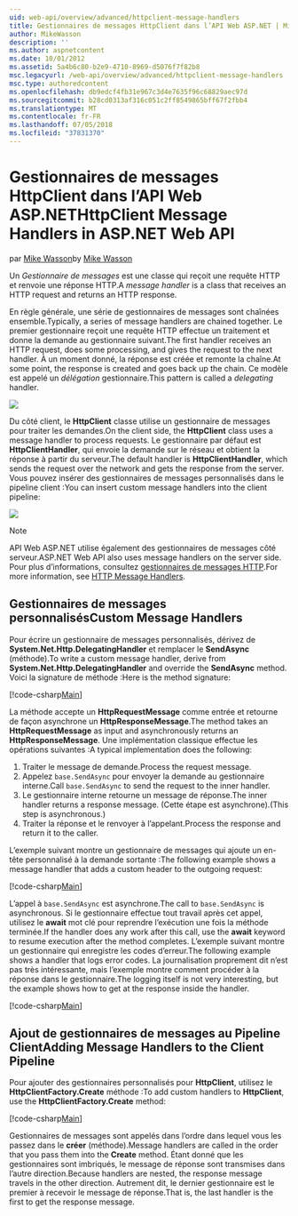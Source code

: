 ```yaml
---
uid: web-api/overview/advanced/httpclient-message-handlers
title: Gestionnaires de messages HttpClient dans l’API Web ASP.NET | Microsoft Docs
author: MikeWasson
description: ''
ms.author: aspnetcontent
ms.date: 10/01/2012
ms.assetid: 5a4b6c80-b2e9-4710-8969-d5076f7f82b8
msc.legacyurl: /web-api/overview/advanced/httpclient-message-handlers
msc.type: authoredcontent
ms.openlocfilehash: db9edcf4fb31e967c3d4e7635f96c68829aec97d
ms.sourcegitcommit: b28cd0313af316c051c2ff8549865bff67f2fbb4
ms.translationtype: MT
ms.contentlocale: fr-FR
ms.lasthandoff: 07/05/2018
ms.locfileid: "37831370"
---
```

<a name="httpclient-message-handlers-in-aspnet-web-api"></a><span data-ttu-id="ec4b0-102">Gestionnaires de messages HttpClient dans l’API Web ASP.NET</span><span class="sxs-lookup"><span data-stu-id="ec4b0-102">HttpClient Message Handlers in ASP.NET Web API</span></span>
====================
<span data-ttu-id="ec4b0-103">par [Mike Wasson](https://github.com/MikeWasson)</span><span class="sxs-lookup"><span data-stu-id="ec4b0-103">by [Mike Wasson](https://github.com/MikeWasson)</span></span>

<span data-ttu-id="ec4b0-104">Un *Gestionnaire de messages* est une classe qui reçoit une requête HTTP et renvoie une réponse HTTP.</span><span class="sxs-lookup"><span data-stu-id="ec4b0-104">A *message handler* is a class that receives an HTTP request and returns an HTTP response.</span></span>

<span data-ttu-id="ec4b0-105">En règle générale, une série de gestionnaires de messages sont chaînées ensemble.</span><span class="sxs-lookup"><span data-stu-id="ec4b0-105">Typically, a series of message handlers are chained together.</span></span> <span data-ttu-id="ec4b0-106">Le premier gestionnaire reçoit une requête HTTP effectue un traitement et donne la demande au gestionnaire suivant.</span><span class="sxs-lookup"><span data-stu-id="ec4b0-106">The first handler receives an HTTP request, does some processing, and gives the request to the next handler.</span></span> <span data-ttu-id="ec4b0-107">À un moment donné, la réponse est créée et remonte la chaîne.</span><span class="sxs-lookup"><span data-stu-id="ec4b0-107">At some point, the response is created and goes back up the chain.</span></span> <span data-ttu-id="ec4b0-108">Ce modèle est appelé un *délégation* gestionnaire.</span><span class="sxs-lookup"><span data-stu-id="ec4b0-108">This pattern is called a *delegating* handler.</span></span>

![](httpclient-message-handlers/_static/image1.png)

<span data-ttu-id="ec4b0-109">Du côté client, le **HttpClient** classe utilise un gestionnaire de messages pour traiter les demandes.</span><span class="sxs-lookup"><span data-stu-id="ec4b0-109">On the client side, the **HttpClient** class uses a message handler to process requests.</span></span> <span data-ttu-id="ec4b0-110">Le gestionnaire par défaut est **HttpClientHandler**, qui envoie la demande sur le réseau et obtient la réponse à partir du serveur.</span><span class="sxs-lookup"><span data-stu-id="ec4b0-110">The default handler is **HttpClientHandler**, which sends the request over the network and gets the response from the server.</span></span> <span data-ttu-id="ec4b0-111">Vous pouvez insérer des gestionnaires de messages personnalisés dans le pipeline client :</span><span class="sxs-lookup"><span data-stu-id="ec4b0-111">You can insert custom message handlers into the client pipeline:</span></span>

![](httpclient-message-handlers/_static/image2.png)

> [!NOTE]
> <span data-ttu-id="ec4b0-112">API Web ASP.NET utilise également des gestionnaires de messages côté serveur.</span><span class="sxs-lookup"><span data-stu-id="ec4b0-112">ASP.NET Web API also uses message handlers on the server side.</span></span> <span data-ttu-id="ec4b0-113">Pour plus d’informations, consultez [gestionnaires de messages HTTP](http-message-handlers.md).</span><span class="sxs-lookup"><span data-stu-id="ec4b0-113">For more information, see [HTTP Message Handlers](http-message-handlers.md).</span></span>


## <a name="custom-message-handlers"></a><span data-ttu-id="ec4b0-114">Gestionnaires de messages personnalisés</span><span class="sxs-lookup"><span data-stu-id="ec4b0-114">Custom Message Handlers</span></span>

<span data-ttu-id="ec4b0-115">Pour écrire un gestionnaire de messages personnalisés, dérivez de **System.Net.Http.DelegatingHandler** et remplacer le **SendAsync** (méthode).</span><span class="sxs-lookup"><span data-stu-id="ec4b0-115">To write a custom message handler, derive from **System.Net.Http.DelegatingHandler** and override the **SendAsync** method.</span></span> <span data-ttu-id="ec4b0-116">Voici la signature de méthode :</span><span class="sxs-lookup"><span data-stu-id="ec4b0-116">Here is the method signature:</span></span>

[!code-csharp[Main](httpclient-message-handlers/samples/sample1.cs)]

<span data-ttu-id="ec4b0-117">La méthode accepte un **HttpRequestMessage** comme entrée et retourne de façon asynchrone un **HttpResponseMessage**.</span><span class="sxs-lookup"><span data-stu-id="ec4b0-117">The method takes an **HttpRequestMessage** as input and asynchronously returns an **HttpResponseMessage**.</span></span> <span data-ttu-id="ec4b0-118">Une implémentation classique effectue les opérations suivantes :</span><span class="sxs-lookup"><span data-stu-id="ec4b0-118">A typical implementation does the following:</span></span>

1. <span data-ttu-id="ec4b0-119">Traiter le message de demande.</span><span class="sxs-lookup"><span data-stu-id="ec4b0-119">Process the request message.</span></span>
2. <span data-ttu-id="ec4b0-120">Appelez `base.SendAsync` pour envoyer la demande au gestionnaire interne.</span><span class="sxs-lookup"><span data-stu-id="ec4b0-120">Call `base.SendAsync` to send the request to the inner handler.</span></span>
3. <span data-ttu-id="ec4b0-121">Le gestionnaire interne retourne un message de réponse.</span><span class="sxs-lookup"><span data-stu-id="ec4b0-121">The inner handler returns a response message.</span></span> <span data-ttu-id="ec4b0-122">(Cette étape est asynchrone).</span><span class="sxs-lookup"><span data-stu-id="ec4b0-122">(This step is asynchronous.)</span></span>
4. <span data-ttu-id="ec4b0-123">Traiter la réponse et le renvoyer à l’appelant.</span><span class="sxs-lookup"><span data-stu-id="ec4b0-123">Process the response and return it to the caller.</span></span>

<span data-ttu-id="ec4b0-124">L’exemple suivant montre un gestionnaire de messages qui ajoute un en-tête personnalisé à la demande sortante :</span><span class="sxs-lookup"><span data-stu-id="ec4b0-124">The following example shows a message handler that adds a custom header to the outgoing request:</span></span>

[!code-csharp[Main](httpclient-message-handlers/samples/sample2.cs)]

<span data-ttu-id="ec4b0-125">L’appel à `base.SendAsync` est asynchrone.</span><span class="sxs-lookup"><span data-stu-id="ec4b0-125">The call to `base.SendAsync` is asynchronous.</span></span> <span data-ttu-id="ec4b0-126">Si le gestionnaire effectue tout travail après cet appel, utilisez le **await** mot clé pour reprendre l’exécution une fois la méthode terminée.</span><span class="sxs-lookup"><span data-stu-id="ec4b0-126">If the handler does any work after this call, use the **await** keyword to resume execution after the method completes.</span></span> <span data-ttu-id="ec4b0-127">L’exemple suivant montre un gestionnaire qui enregistre les codes d’erreur.</span><span class="sxs-lookup"><span data-stu-id="ec4b0-127">The following example shows a handler that logs error codes.</span></span> <span data-ttu-id="ec4b0-128">La journalisation proprement dit n’est pas très intéressante, mais l’exemple montre comment procéder à la réponse dans le gestionnaire.</span><span class="sxs-lookup"><span data-stu-id="ec4b0-128">The logging itself is not very interesting, but the example shows how to get at the response inside the handler.</span></span>

[!code-csharp[Main](httpclient-message-handlers/samples/sample3.cs?highlight=10,13)]

## <a name="adding-message-handlers-to-the-client-pipeline"></a><span data-ttu-id="ec4b0-129">Ajout de gestionnaires de messages au Pipeline Client</span><span class="sxs-lookup"><span data-stu-id="ec4b0-129">Adding Message Handlers to the Client Pipeline</span></span>

<span data-ttu-id="ec4b0-130">Pour ajouter des gestionnaires personnalisés pour **HttpClient**, utilisez le **HttpClientFactory.Create** méthode :</span><span class="sxs-lookup"><span data-stu-id="ec4b0-130">To add custom handlers to **HttpClient**, use the **HttpClientFactory.Create** method:</span></span>

[!code-csharp[Main](httpclient-message-handlers/samples/sample4.cs)]

<span data-ttu-id="ec4b0-131">Gestionnaires de messages sont appelés dans l’ordre dans lequel vous les passez dans le **créer** (méthode).</span><span class="sxs-lookup"><span data-stu-id="ec4b0-131">Message handlers are called in the order that you pass them into the **Create** method.</span></span> <span data-ttu-id="ec4b0-132">Étant donné que les gestionnaires sont imbriqués, le message de réponse sont transmises dans l’autre direction.</span><span class="sxs-lookup"><span data-stu-id="ec4b0-132">Because handlers are nested, the response message travels in the other direction.</span></span> <span data-ttu-id="ec4b0-133">Autrement dit, le dernier gestionnaire est le premier à recevoir le message de réponse.</span><span class="sxs-lookup"><span data-stu-id="ec4b0-133">That is, the last handler is the first to get the response message.</span></span>
